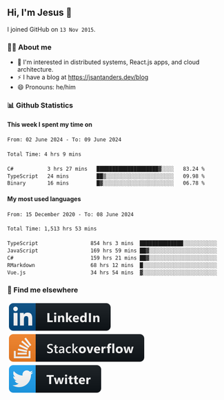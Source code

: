 ## Hi, I'm Jesus 👋

I joined GitHub on `13 Nov 2015`.

<!-- Talking about you -->

### 👨‍💻 About me

- 👦 I'm interested in distributed systems, React.js apps, and cloud architecture.
- ⚡️ I have a blog at <https://jsantanders.dev/blog>
- 😄 Pronouns: he/him

### 📊 Github Statistics

#### This week I spent my time on

<!--START_SECTION:weekly-->

```txt
From: 02 June 2024 - To: 09 June 2024

Total Time: 4 hrs 9 mins

C#           3 hrs 27 mins   ████████████████████▓░░░░   83.24 %
TypeScript   24 mins         ██▒░░░░░░░░░░░░░░░░░░░░░░   09.98 %
Binary       16 mins         █▓░░░░░░░░░░░░░░░░░░░░░░░   06.78 %
```

<!--END_SECTION:weekly-->

#### My most used languages

<!--START_SECTION:alltime-->

```txt
From: 15 December 2020 - To: 08 June 2024

Total Time: 1,513 hrs 53 mins

TypeScript                 854 hrs 3 mins  ██████████████░░░░░░░░░░░   56.41 %
JavaScript                 169 hrs 59 mins ██▓░░░░░░░░░░░░░░░░░░░░░░   11.23 %
C#                         159 hrs 21 mins ██▓░░░░░░░░░░░░░░░░░░░░░░   10.53 %
RMarkdown                  68 hrs 12 mins  █░░░░░░░░░░░░░░░░░░░░░░░░   04.51 %
Vue.js                     34 hrs 54 mins  ▓░░░░░░░░░░░░░░░░░░░░░░░░   02.31 %
```

<!--END_SECTION:alltime-->

### 📢 Find me elsewhere

<p>
  <a target="_blank" href="https://linkedin.com/in/jsantanders">
    <img src="https://github.com/jsantanders/jsantanders/blob/master/img/linkedin.svg" alt="LinkedIn" style="vertical-align:top; margin:4px">
  </a>
  
  <a target="_blank" href="https://stackoverflow.com/users/7318331/jesus-santander">
    <img src="https://github.com/jsantanders/jsantanders/blob/master/img/stackoverflow.svg" alt="StackOverflow" style="vertical-align:top; margin:4px">
  </a>
  
  <a target="_blank" href="http://twitter.com/jsantanders">
    <img src="https://github.com/jsantanders/jsantanders/blob/master/img/twitter.svg" alt="Twitter" style="vertical-align:top; margin:4px">
  </a>
</p>
